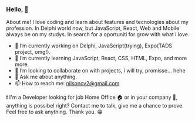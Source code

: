 ### Hello, 👋 

About me! I love coding and learn about features and tecnologies about my profession. In Delphi world now, but JavaScript, React, Web and Mobile always be on my studys. In search for a oportuniti for grow with what i love.

- 🔭 I’m currently working on Delphi, JavaScript(trying), Expo(TADS project, omg!).
- 🌱 I’m currently learning JavaScript, React, CSS, HTML, Expo, and more more.
- 👯 I’m looking to collaborate on with projects, i will try, promisse... hehe
- 💬 Ask me about anything.
- 📫 How to reach me: nilsoncv2@gmail.com

 ❗ I'm a Developer looking for job Home Office 🏠 or in your company 🏢, anything is possibel right? Contact me to talk, give me a chance to prove. Feel free to ask anything. Thank you. 😁

<!--
**nilsonsierota/nilsonsierota** is a ✨ _special_ ✨ repository because its `README.md` (this file) appears on your GitHub profile.
